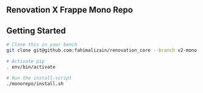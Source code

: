 ## Renovation X Frappe Mono Repo
## Getting Started
```bash
# Clone this in your bench
git clone git@github.com:fahimalizain/renovation_core --branch v2-mono monorepo

# Activate pip
. env/bin/activate

# Run the install-script
./monorepo/install.sh
```